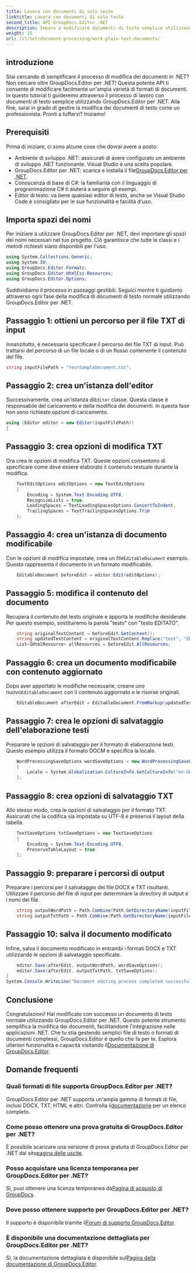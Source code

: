 ```yaml
---
title: Lavora con documenti di solo testo
linktitle: Lavora con documenti di solo testo
second_title: API GroupDocs.Editor .NET
description: Impara a modificare documenti di testo semplice utilizzando GroupDocs.Editor per .NET con la nostra guida passo passo. Semplifica il processo di modifica dei documenti .NET.
weight: 15
url: /it/net/document-processing/work-plain-text-documents/
---
```

## introduzione
Stai cercando di semplificare il processo di modifica dei documenti in .NET? Non cercare oltre GroupDocs.Editor per .NET! Questa potente API ti consente di modificare facilmente un'ampia varietà di formati di documenti. In questo tutorial ti guideremo attraverso il processo di lavoro con documenti di testo semplice utilizzando GroupDocs.Editor per .NET. Alla fine, sarai in grado di gestire la modifica dei documenti di testo come un professionista. Pronti a tuffarvi? Iniziamo!
## Prerequisiti
Prima di iniziare, ci sono alcune cose che dovrai avere a posto:
- Ambiente di sviluppo .NET: assicurati di avere configurato un ambiente di sviluppo .NET funzionante. Visual Studio è una scelta popolare.
-  GroupDocs.Editor per .NET: scarica e installa il file[GroupDocs.Editor per .NET](https://releases.groupdocs.com/editor/net/).
- Conoscenza di base di C#: la familiarità con il linguaggio di programmazione C# ti aiuterà a seguire gli esempi.
- Editor di testo: va bene qualsiasi editor di testo, anche se Visual Studio Code è consigliato per le sue funzionalità e facilità d'uso.
## Importa spazi dei nomi
Per iniziare a utilizzare GroupDocs.Editor per .NET, devi importare gli spazi dei nomi necessari nel tuo progetto. Ciò garantisce che tutte le classi e i metodi richiesti siano disponibili per l'uso.
```csharp
using System.Collections.Generic;
using System.IO;
using GroupDocs.Editor.Formats;
using GroupDocs.Editor.HtmlCss.Resources;
using GroupDocs.Editor.Options;
```
Suddividiamo il processo in passaggi gestibili. Seguici mentre ti guidiamo attraverso ogni fase della modifica di documenti di testo normale utilizzando GroupDocs.Editor per .NET.
## Passaggio 1: ottieni un percorso per il file TXT di input
Innanzitutto, è necessario specificare il percorso del file TXT di input. Può trattarsi del percorso di un file locale o di un flusso contenente il contenuto del file.
```csharp
string inputFilePath = "YourSampleDocument.txt";
```
## Passaggio 2: crea un'istanza dell'editor
 Successivamente, crea un'istanza di`Editor` classe. Questa classe è responsabile del caricamento e della modifica dei documenti. In questa fase non sono richieste opzioni di caricamento.
```csharp
using (Editor editor = new Editor(inputFilePath))
{
```
## Passaggio 3: crea opzioni di modifica TXT
Ora crea le opzioni di modifica TXT. Queste opzioni consentono di specificare come deve essere elaborato il contenuto testuale durante la modifica.
```csharp
    TextEditOptions editOptions = new TextEditOptions
    {
        Encoding = System.Text.Encoding.UTF8,
        RecognizeLists = true,
        LeadingSpaces = TextLeadingSpacesOptions.ConvertToIndent,
        TrailingSpaces = TextTrailingSpacesOptions.Trim
    };
```
## Passaggio 4: crea un'istanza di documento modificabile
 Con le opzioni di modifica impostate, crea un file`EditableDocument` esempio. Questo rappresenta il documento in un formato modificabile.
```csharp
    EditableDocument beforeEdit = editor.Edit(editOptions);
```
## Passaggio 5: modifica il contenuto del documento
Recupera il contenuto del testo originale e apporta le modifiche desiderate. Per questo esempio, sostituiremo la parola "testo" con "testo EDITATO".
```csharp
    string originalTextContent = beforeEdit.GetContent();
    string updatedTextContent = originalTextContent.Replace("text", "EDITED text");
    List<IHtmlResource> allResources = beforeEdit.AllResources;
```
## Passaggio 6: crea un documento modificabile con contenuto aggiornato
 Dopo aver apportato le modifiche necessarie, creane uno nuovo`EditableDocument` con il contenuto aggiornato e le risorse originali.
```csharp
    EditableDocument afterEdit = EditableDocument.FromMarkup(updatedTextContent, allResources);
```
## Passaggio 7: crea le opzioni di salvataggio dell'elaborazione testi
Preparare le opzioni di salvataggio per il formato di elaborazione testi. Questo esempio utilizza il formato DOCM e specifica la locale.
```csharp
    WordProcessingSaveOptions wordSaveOptions = new WordProcessingSaveOptions(WordProcessingFormats.Docm)
    {
        Locale = System.Globalization.CultureInfo.GetCultureInfo("en-GB")
    };
```
## Passaggio 8: crea opzioni di salvataggio TXT
Allo stesso modo, crea le opzioni di salvataggio per il formato TXT. Assicurati che la codifica sia impostata su UTF-8 e preserva il layout della tabella.
```csharp
    TextSaveOptions txtSaveOptions = new TextSaveOptions
    {
        Encoding = System.Text.Encoding.UTF8,
        PreserveTableLayout = true
    };
```
## Passaggio 9: preparare i percorsi di output
Preparare i percorsi per il salvataggio dei file DOCX e TXT risultanti. Utilizzare il percorso del file di input per determinare la directory di output e i nomi dei file.
```csharp
    string outputWordPath = Path.Combine(Path.GetDirectoryName(inputFilePath), Path.GetFileNameWithoutExtension(inputFilePath) + ".docm");
    string outputTxtPath = Path.Combine(Path.GetDirectoryName(inputFilePath), Path.GetFileNameWithoutExtension(inputFilePath) + ".txt");
```
## Passaggio 10: salva il documento modificato
Infine, salva il documento modificato in entrambi i formati DOCX e TXT utilizzando le opzioni di salvataggio specificate.
```csharp
    editor.Save(afterEdit, outputWordPath, wordSaveOptions);
    editor.Save(afterEdit, outputTxtPath, txtSaveOptions);
}
System.Console.WriteLine("Document editing process completed successfully!");
```
## Conclusione
 Congratulazioni! Hai modificato con successo un documento di testo normale utilizzando GroupDocs.Editor per .NET. Questo potente strumento semplifica la modifica dei documenti, facilitandone l'integrazione nelle applicazioni .NET. Che tu stia gestendo semplici file di testo o formati di documenti complessi, GroupDocs.Editor è quello che fa per te. Esplora ulteriori funzionalità e capacità visitando il[Documentazione di GroupDocs.Editor](https://tutorials.groupdocs.com/editor/net/).
## Domande frequenti
### Quali formati di file supporta GroupDocs.Editor per .NET?
 GroupDocs.Editor per .NET supporta un'ampia gamma di formati di file, inclusi DOCX, TXT, HTML e altri. Controlla il[documentazione](https://tutorials.groupdocs.com/editor/net/) per un elenco completo.
### Come posso ottenere una prova gratuita di GroupDocs.Editor per .NET?
 È possibile scaricare una versione di prova gratuita di GroupDocs.Editor per .NET dal sito[pagina delle uscite](https://releases.groupdocs.com/).
### Posso acquistare una licenza temporanea per GroupDocs.Editor per .NET?
Sì, puoi ottenere una licenza temporanea da[Pagina di acquisto di GroupDocs](https://purchase.groupdocs.com/temporary-license/).
### Dove posso ottenere supporto per GroupDocs.Editor per .NET?
 Il supporto è disponibile tramite il[Forum di supporto GroupDocs.Editor](https://forum.groupdocs.com/c/editor/20).
### È disponibile una documentazione dettagliata per GroupDocs.Editor per .NET?
 Sì, la documentazione dettagliata è disponibile sul[Pagina della documentazione di GroupDocs.Editor](https://tutorials.groupdocs.com/editor/net/).